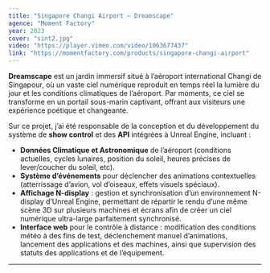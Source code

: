 ```yaml
---
title: "Singapore Changi Airport – Dreamscape"
agence: "Moment Factory"
year: 2023
cover: "sint2.jpg"
video: "https://player.vimeo.com/video/1063677437"
link: "https://momentfactory.com/products/singapore-changi-airport"
---
```


**Dreamscape** est un jardin immersif situé à l’aéroport international Changi de Singapour, où un vaste ciel numérique reproduit en temps réel la lumière du jour et les conditions climatiques de l’aéroport. Par moments, ce ciel se transforme en un portail sous-marin captivant, offrant aux visiteurs une expérience poétique et changeante.

Sur ce projet, j’ai été responsable de la conception et du développement du système de **show control** et des **API** intégrées à Unreal Engine, incluant :

- **Données Climatique et Astronomique** de l’aéroport (conditions actuelles, cycles lunaires, position du soleil, heures précises de lever/coucher du soleil, etc).
- **Système d’événements** pour déclencher des animations contextuelles (atterrissage d’avion, vol d’oiseaux, effets visuels spéciaux).
- **Affichage N-display** : gestion et synchronisation d’un environnement N-display d’Unreal Engine, permettant de répartir le rendu d’une même scène 3D sur plusieurs machines et écrans afin de créer un ciel numérique ultra-large parfaitement synchronisé.
- **Interface web** pour le contrôle à distance : modification des conditions météo à des fins de test, déclenchement manuel d’animations, lancement des applications et des machines, ainsi que supervision des statuts des applications et de l’équipement.

---
